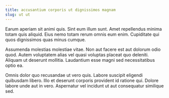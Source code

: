 ```yaml
---
title: accusantium corporis ut dignissimos magnam
slug: ut ut
---
```


Earum aperiam sit animi quis. Sint eum illum sunt. Amet repellendus minima totam quis aliquid. Eius nemo totam rerum omnis eum enim. Cupiditate qui quos dignissimos quas minus cumque.

Assumenda molestias molestiae vitae. Non aut facere est aut dolorum odio quod. Autem voluptatem alias vel quasi voluptas placeat quo deleniti. Aliquam ut deserunt mollitia. Laudantium esse magni sed necessitatibus optio ea.

Omnis dolor quo recusandae ut vero quis. Labore suscipit eligendi quibusdam libero. Illo et deserunt corporis provident id ratione qui. Dolore labore unde aut in vero. Aspernatur vel incidunt ut aut consequatur similique sed.
